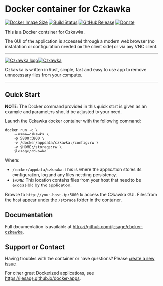 # Docker container for Czkawka
[![Docker Image Size](https://img.shields.io/microbadger/image-size/jlesage/czkawka)](http://microbadger.com/#/images/jlesage/czkawka) [![Build Status](https://drone.le-sage.com/api/badges/jlesage/docker-czkawka/status.svg)](https://drone.le-sage.com/jlesage/docker-czkawka) [![GitHub Release](https://img.shields.io/github/release/jlesage/docker-czkawka.svg)](https://github.com/jlesage/docker-czkawka/releases/latest) [![Donate](https://img.shields.io/badge/Donate-PayPal-green.svg)](https://paypal.me/JocelynLeSage/0usd)

This is a Docker container for [Czkawka](https://github.com/qarmin/czkawka).

The GUI of the application is accessed through a modern web browser (no installation or configuration needed on the client side) or via any VNC client.

---

[![Czkawka logo](https://images.weserv.nl/?url=raw.githubusercontent.com/jlesage/docker-templates/master/jlesage/images/czkawka-icon.png&w=200)](https://github.com/qarmin/czkawka)[![Czkawka](https://dummyimage.com/400x110/ffffff/575757&text=Czkawka)](https://github.com/qarmin/czkawka)

Czkawka is written in Rust, simple, fast and easy to use app to remove
unnecessary files from your computer.

---

## Quick Start

**NOTE**: The Docker command provided in this quick start is given as an example
and parameters should be adjusted to your need.

Launch the Czkawka docker container with the following command:
```
docker run -d \
    --name=czkawka \
    -p 5800:5800 \
    -v /docker/appdata/czkawka:/config:rw \
    -v $HOME:/storage:rw \
    jlesage/czkawka
```

Where:
  - `/docker/appdata/czkawka`: This is where the application stores its configuration, log and any files needing persistency.
  - `$HOME`: This location contains files from your host that need to be accessible by the application.

Browse to `http://your-host-ip:5800` to access the Czkawka GUI.
Files from the host appear under the `/storage` folder in the container.

## Documentation

Full documentation is available at https://github.com/jlesage/docker-czkawka.

## Support or Contact

Having troubles with the container or have questions?  Please
[create a new issue].

For other great Dockerized applications, see https://jlesage.github.io/docker-apps.

[create a new issue]: https://github.com/jlesage/docker-czkawka/issues
